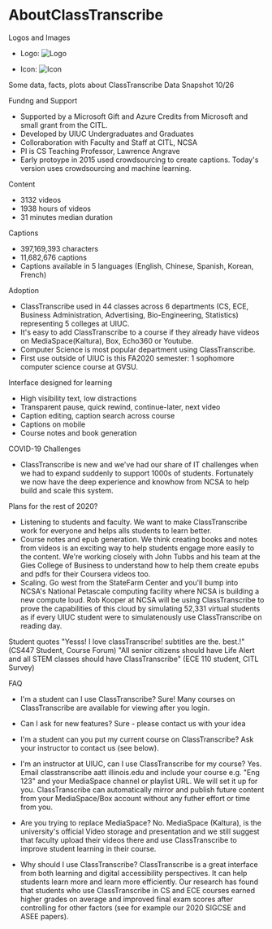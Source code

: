 # AboutClassTranscribe

Logos and Images
* Logo: 
![Logo](https://raw.githubusercontent.com/classtranscribe/FrontEnd/staging/src/assets/images/brand-text-dark.png)


* Icon:
![Icon](https://raw.githubusercontent.com/classtranscribe/FrontEnd/fa1870c89637da9ee4142aa79bb2bb3f3acf4973/src/assets/images/logo-outline.svg)


Some data, facts, plots about ClassTranscribe
Data Snapshot 10/26

Fundng and Support
* Supported by a Microsoft Gift and Azure Credits from Microsoft and small grant from the CITL.
* Developed by UIUC Undergraduates and Graduates
* Colloraboration with Faculty and Staff at CITL, NCSA
* PI is CS Teaching Professor, Lawrence Angrave
* Early protoype in 2015 used crowdsourcing to create captions. Today's version uses crowdsourcing and machine learning.

Content
* 3132 videos
* 1938 hours of videos
* 31 minutes median duration

Captions
* 397,169,393 characters 
* 11,682,676 captions
* Captions available in 5 languages (English, Chinese, Spanish, Korean, French)

Adoption
* ClassTranscribe used in 44 classes across 6 departments (CS, ECE, Business Administration, Advertising, Bio-Engineering, Statistics) representing 5 colleges at UIUC.
* It's easy to add ClassTranscribe to a course if they already have videos on MediaSpace(Kaltura), Box, Echo360 or Youtube.
* Computer Science is most popular department using ClassTranscribe.
* First use outside of UIUC is this FA2020 semester: 1 sophomore computer science course at GVSU.

Interface designed for learning
* High visibility text, low distractions
* Transparent pause, quick rewind, continue-later, next video
* Caption editing, caption search across course
* Captions on mobile
* Course notes and book generation

COVID-19 Challenges
* ClassTranscribe is new and we've had our share of IT challenges when we had to expand suddenly to support 1000s of students. Fortunately we now have the deep experience and knowhow from NCSA to help build and scale this system.

Plans for the rest of 2020?
* Listening to students and faculty. We want to make ClassTranscribe work for everyone and helps alls students to learn better.
* Course notes and epub generation. We think creating books and notes from videos is an exciting way to help students engage more easily to the content. We're working closely with John Tubbs and his team at the Gies College of Business to understand how to help them create epubs and pdfs for their Coursera videos too.
* Scaling. Go west from the StateFarm Center and you'll bump into NCSA's National Petascale computing facility where NCSA is building a new compute loud. Rob Kooper at NCSA will be using ClassTranscribe to prove the capabilities of this cloud by simulating 52,331 virtual students as if every UIUC student were to simulatenously use ClassTranscribe on reading day. 

Student quotes
"Yesss! I love classTranscribe! subtitles are the. best.!" (CS447 Student, Course Forum)
"All senior citizens should have Life Alert and all STEM classes should have ClassTranscribe" (ECE 110 student, CITL Survey)

FAQ

* I'm a student can I use ClassTranscribe? Sure! Many courses on ClassTranscribe are available for viewing after you login.

* Can I ask for new features? Sure - please contact us with your idea
* I'm a student can you put my current course on ClassTranscribe? Ask your instructor to contact us (see below).

* I'm an  instructor at UIUC, can I use ClassTranscribe for my course? Yes. Email classtranscribe aatt illinois.edu and include your course e.g. "Eng 123" and your MediaSpace channel or playlist URL. We will set it up for you. ClassTranscribe can automatically mirror and publish future content from your MediaSpace/Box account without any futher effort or time from you.

* Are you trying to replace MediaSpace? No. MediaSpace (Kaltura), is the university's official Video storage and presentation and we still suggest that faculty upload their videos there and use ClassTranscribe to improve student learning in their course.

* Why should I use ClassTranscribe? ClassTranscribe is a great interface from both learning and digital accessibility perspectives. It can help students learn more and learn more efficiently. Our research has found that students who use ClassTranscribe in CS and ECE courses earned higher grades on average and improved final exam scores after controlling for other factors (see for example our 2020 SIGCSE and ASEE papers).
